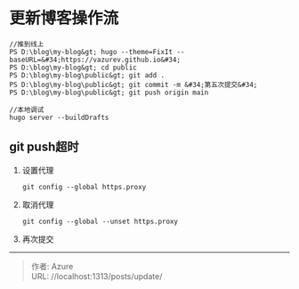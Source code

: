 # 更新博客操作流




```shell
//推到线上
PS D:\blog\my-blog&gt; hugo --theme=FixIt --baseURL=&#34;https://vazurev.github.io&#34;
PS D:\blog\my-blog&gt; cd public
PS D:\blog\my-blog\public&gt; git add .
PS D:\blog\my-blog\public&gt; git commit -m &#34;第五次提交&#34;
PS D:\blog\my-blog\public&gt; git push origin main

//本地调试
hugo server --buildDrafts
```



## git push超时

1. 设置代理

   ```
   git config --global https.proxy
   ```

2. 取消代理

   ```
   git config --global --unset https.proxy
   ```

3. 再次提交



---

> 作者: Azure  
> URL: //localhost:1313/posts/update/  

